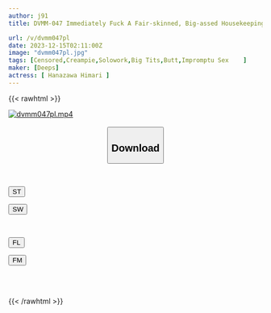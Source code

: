 ```yaml
---
author: j91
title: DVMM-047 Immediately Fuck A Fair-skinned, Big-assed Housekeeping Lady! The Next Day, A Married Woman Fell In Love With My Big Dick And Came To Me Without Permission, So I Creampied Her Over And Over Again Until She Was Satisfied 28 Himari Kinoshita

url: /v/dvmm047pl
date: 2023-12-15T02:11:00Z
image: "dvmm047pl.jpg"
tags: [Censored,Creampie,Solowork,Big Tits,Butt,Impromptu Sex	 ]
maker: [Deeps]
actress: [ Hanazawa Himari ]
---
```



{{< rawhtml >}}

<div class="video" data-videoid="bw2rM3zxJkCPXmp">
    <a href="javascript:;">
        <img src="/v/dvmm047pl/dvmm047pl.jpg" width="WIDTH" height="HEIGHT" alt="dvmm047pl.mp4" loading="lazy">
    </a>
</div>

<script type="text/javascript" src="https://j91.asia/asset/on-demand-st.js"></script>

<br>
  <link rel="stylesheet" href="https://j91.asia/asset/bs5.css">
  
  <center>
  <button class="btn btn-primary" type="button" data-bs-toggle="collapse" data-bs-target=".multi-collapse" aria-expanded="false" aria-controls="multiCollapseExample1 multiCollapseExample2"><h2>Download</h2></button></center>
</p>
<div class="row">
  <div class="col">
    <div class="collapse multi-collapse" id="multiCollapseExample1">
      <div class="card card-body">
	      	      <br>
<div class="buttons">  
<p><a href="https://streamtape.to/v/bw2rM3zxJkCPXmp" target="_blank"><button class="btn-hover color-3"><i class="fa fa-download"></i> ST</button></a></p>
<p><a href="https://flaswish.com/ilcyj0co2xhh" target="_blank"><button class="btn-hover color-2"><i class="fa fa-download"></i> SW</button></a></p></div>
    </div>
  </div>
</div>
  <div class="col">
    <div class="collapse multi-collapse" id="multiCollapseExample2">
      <div class="card card-body">
	      <br>
<div class="buttons">
<p><a href="javascript:;" target="_blank"><button class="btn-hover color-9"><i class="fa fa-download"></i> FL</button></a></p>
<p><a href="javascript:;" target="_blank"><button class="btn-hover color-8"><i class="fa fa-download"></i> FM</button></a></p></div>
<br><br>
      </div>
    </div>
  </div>
</div>

{{< /rawhtml >}}